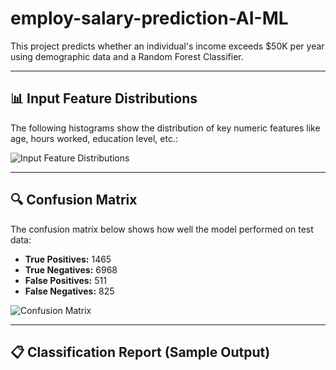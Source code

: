 # employ-salary-prediction-AI-ML


This project predicts whether an individual's income exceeds $50K per year using demographic data and a Random Forest Classifier.

---

## 📊 Input Feature Distributions

The following histograms show the distribution of key numeric features like age, hours worked, education level, etc.:

![Input Feature Distributions](screenshots/input_histograms.png)

---

## 🔍 Confusion Matrix

The confusion matrix below shows how well the model performed on test data:

- **True Positives:** 1465  
- **True Negatives:** 6968  
- **False Positives:** 511  
- **False Negatives:** 825

![Confusion Matrix](screenshots/confusion_matrix.png)

---

## 📋 Classification Report (Sample Output)

